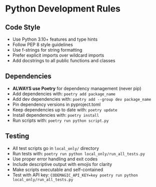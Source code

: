 # Python Development Rules

## Code Style
- Use Python 3.10+ features and type hints
- Follow PEP 8 style guidelines
- Use f-strings for string formatting
- Prefer explicit imports over wildcard imports
- Add docstrings to all public functions and classes

## Dependencies
- **ALWAYS use Poetry** for dependency management (never pip)
- Add dependencies with: `poetry add package_name`
- Add dev dependencies with: `poetry add --group dev package_name`
- Pin dependency versions in pyproject.toml
- Keep dependencies up to date with: `poetry update`
- Install dependencies with: `poetry install`
- Run scripts with: `poetry run python script.py`

## Testing
- All test scripts go in `local_only/` directory
- Run tests with: `poetry run python local_only/run_all_tests.py`
- Use proper error handling and exit codes
- Include descriptive output with emojis for clarity
- Make scripts executable and self-contained
- Test with API key: `CODEMAGIC_API_KEY=key poetry run python local_only/run_all_tests.py`
